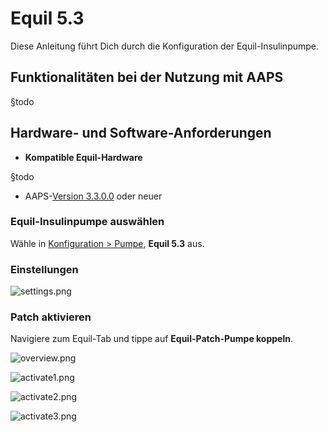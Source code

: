 # Equil 5.3

Diese Anleitung führt Dich durch die Konfiguration der Equil-Insulinpumpe.

## Funktionalitäten bei der Nutzung mit AAPS

§todo

## Hardware- und Software-Anforderungen
* **Kompatible Equil-Hardware**

§todo

* AAPS-[Version 3.3.0.0](#version3300) oder neuer

### Equil-Insulinpumpe auswählen

Wähle in [Konfiguration > Pumpe](#Config-Builder-pump), **Equil 5.3** aus.

### Einstellungen

![settings.png](../images/Equil/settings.png)

### Patch aktivieren

Navigiere zum Equil-Tab und tippe auf **Equil-Patch-Pumpe koppeln**.

![overview.png](../images/Equil/overview.png)

![activate1.png](../images/Equil/activate1.png)

![activate2.png](../images/Equil/activate2.png)

![activate3.png](../images/Equil/activate3.png)